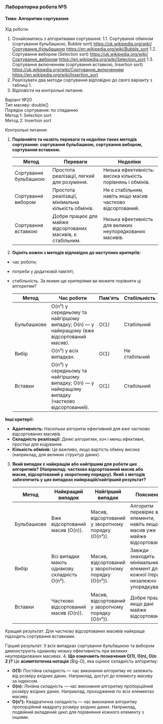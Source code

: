 ### Лабораторна робота №5

#### Тема: Алгоритми сортування

Хід роботи:

1. Ознайомитись з алгоритмами сортування:
   1.1. Сортування обміном (сортування бульбашкою, Bubble sort)
   https://uk.wikipedia.org/wiki/Сортування_бульбашкою
   https://en.wikipedia.org/wiki/Bubble_sort
   1.2. Сортування вибором (Selection sort)
   https://uk.wikipedia.org/wiki/Сортування_вибором
   https://en.wikipedia.org/wiki/Selection_sort
   1.3. Сортування включенням (сортування вставкою, Insertion sort)
   https://uk.wikipedia.org/wiki/Сортування_включенням
   https://en.wikipedia.org/wiki/Insertion_sort
2. Реалізувати два методи сортування відповідно до свого варіанту з таблиці 1.
3. Відповісти на контрольні питання.

Варіант №20  
Тип масиву: double[]  
Порядок сортування: по спаданню  
Метод 1: Selection sort  
Метод 2: Insertion sort

Контрольні питання:

1. **Порівняйте та назвіть переваги та недоліки таких методів сортування: сортування бульбашкою,
   сортування вибором, сортування вставкою.**


   | Метод                                | Переваги                                                                                              | Недоліки                                                                                             |
   | ----------------------------------------- | ------------------------------------------------------------------------------------------------------------- | ------------------------------------------------------------------------------------------------------------ |
   | Сортування бульбашкою | Простота реалізації, легкий для розуміння.                                | Низька ефективність: висока кількість порівнянь і обмінів. |
   | Сортування вибором       | Простота реалізації, мінімальна кількість обмінів.                | Не є стабільним, навіть якщо масив частково відсортований.  |
   | Сортування вставкою     | Добре працює для майже відсортованих масивів, є стабільним. | Низька ефективність для великих неупорядкованих масивів.   |
2. **Оцініть кожен з методів відповідно до наступних критеріїв:**

- час роботи;
- потреби у додатковій пам’яті;
- стабільність.
  За якими ще критеріями ви можете порівняти ці алгоритми?


  | Метод             | Час роботи                                                                                                                                                    | Пам'ять | Стабільність  |
  | ---------------------- | ---------------------------------------------------------------------------------------------------------------------------------------------------------------------- | ------------- | ------------------------- |
  | Бульбашкове | O(n²) у середньому та найгіршому випадку; O(n) — у найкращому (вже відсортований масив).               | O(1)          | Стабільний      |
  | Вибір             | O(n²) у всіх випадках.                                                                                                                                   | O(1)          | Не стабільний |
  | Вставки         | O(n²) у середньому та найгіршому випадку; O(n) — у найкращому випадку (частково відсортований). | O(1)          | Стабільний      |

**Інші критерії:**

* **Адаптивність:** Наскільки алгоритм ефективний для вже частково відсортованих масивів.
* **Складність реалізації:** Деякі алгоритми, хоч і менш ефективні, простіші для кодування.
* **Кількість обмінів:** Це важливо, якщо вартість обміну висока (наприклад, для великих структур даних).

3. **Який випадок є найкращім або найгіршим для роботи цих алгоритмів? (Наприклад: частково
   відсортований масив або масив, відсортований у зворотному порядку). Який з методів
   забезпечить у цих випадках найкращій/найгірший результат?**


   | Метод             | Найкращий випадок                                              | Найгірший випадок                                                       | Пояснення                                                                                                                                                |
   | ---------------------- | ------------------------------------------------------------------------------ | --------------------------------------------------------------------------------------- | ----------------------------------------------------------------------------------------------------------------------------------------------------------------- |
   | Бульбашкове | Вже відсортований масив (O(n)).                           | Масив, відсортований у зворотному порядку (O(n²)). | Алгоритм перевіряє всі елементи, навіть якщо масив уже майже відсортований.                       |
   | Вибір             | Всі випадки мають однакову складність O(n²). | Масив, відсортований у зворотному порядку (O(n²)). | Завжди знаходить мінімальний елемент для кожної ітерації, незалежно від упорядкування. |
   | Вставки         | Частково відсортований масив (O(n)).                 | Масив, відсортований у зворотному порядку (O(n²)). | Добре працює, якщо дані майже відсортовані.                                                                                   |

Кращий результат: Для частково відсортованих масивів найкраще підходить сортування вставками.

Гірший результат: У всіх випадках сортування бульбашкою та вибором демонструють однакову низьку ефективність при великих неупорядкованих масивах.
4. **Що означають позначення O(1), O(n), O(n 2 )?**
   Це **асимптотична нотація** (Big-O), яка оцінює складність алгоритму:

* **O(1):** Постійна складність — час виконання алгоритму не залежить від розміру вхідних даних. Наприклад, доступ до елементу масиву за індексом.
* **O(n):** Лінійна складність — час виконання алгоритму пропорційний розміру вхідних даних. Наприклад, проходження по всіх елементах масиву.
* **O(n²):** Квадратична складність — час виконання алгоритму пропорційний квадрату розміру вхідних даних. Наприклад, подвійний вкладений цикл для порівняння кожного елементу з іншими.

